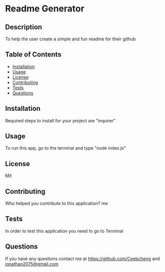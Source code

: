 # Readme Generator
    
## Description

To help the user create a simple and fun readme for their github

## Table of Contents

- [Installation](#installation)
- [Usage](#usage)
- [License](#license)
- [Contributing](#contributing)
- [Tests](#tests)
- [Questions](#questions)

## Installation

Required steps to install for your project are "inquirer"

## Usage

To run this app, go to the terminal and type "node index.js"

## License

Mit

## Contributing

Who helped you contribute to this application? me

## Tests

In order to test this application you need to go to Terminal

## Questions

If you have any questions contact me at https://github.com/Ceebcheng
and jonathan2075@gmail.com

